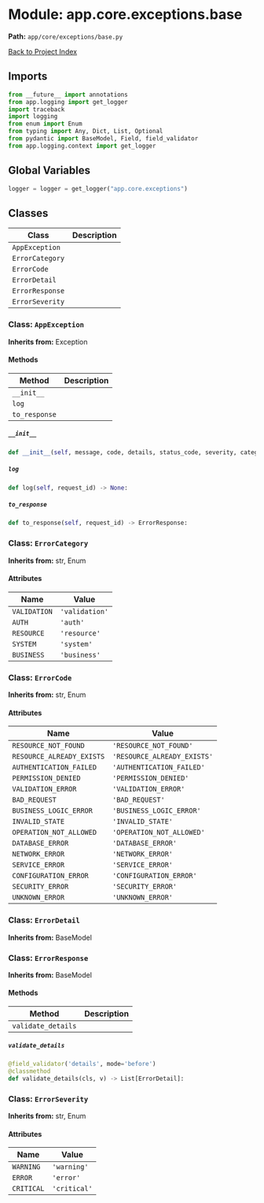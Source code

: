 # Module: app.core.exceptions.base

**Path:** `app/core/exceptions/base.py`

[Back to Project Index](../../../../index.md)

## Imports
```python
from __future__ import annotations
from app.logging import get_logger
import traceback
import logging
from enum import Enum
from typing import Any, Dict, List, Optional
from pydantic import BaseModel, Field, field_validator
from app.logging.context import get_logger
```

## Global Variables
```python
logger = logger = get_logger("app.core.exceptions")
```

## Classes

| Class | Description |
| --- | --- |
| `AppException` |  |
| `ErrorCategory` |  |
| `ErrorCode` |  |
| `ErrorDetail` |  |
| `ErrorResponse` |  |
| `ErrorSeverity` |  |

### Class: `AppException`
**Inherits from:** Exception

#### Methods

| Method | Description |
| --- | --- |
| `__init__` |  |
| `log` |  |
| `to_response` |  |

##### `__init__`
```python
def __init__(self, message, code, details, status_code, severity, category, original_exception) -> None:
```

##### `log`
```python
def log(self, request_id) -> None:
```

##### `to_response`
```python
def to_response(self, request_id) -> ErrorResponse:
```

### Class: `ErrorCategory`
**Inherits from:** str, Enum

#### Attributes

| Name | Value |
| --- | --- |
| `VALIDATION` | `'validation'` |
| `AUTH` | `'auth'` |
| `RESOURCE` | `'resource'` |
| `SYSTEM` | `'system'` |
| `BUSINESS` | `'business'` |

### Class: `ErrorCode`
**Inherits from:** str, Enum

#### Attributes

| Name | Value |
| --- | --- |
| `RESOURCE_NOT_FOUND` | `'RESOURCE_NOT_FOUND'` |
| `RESOURCE_ALREADY_EXISTS` | `'RESOURCE_ALREADY_EXISTS'` |
| `AUTHENTICATION_FAILED` | `'AUTHENTICATION_FAILED'` |
| `PERMISSION_DENIED` | `'PERMISSION_DENIED'` |
| `VALIDATION_ERROR` | `'VALIDATION_ERROR'` |
| `BAD_REQUEST` | `'BAD_REQUEST'` |
| `BUSINESS_LOGIC_ERROR` | `'BUSINESS_LOGIC_ERROR'` |
| `INVALID_STATE` | `'INVALID_STATE'` |
| `OPERATION_NOT_ALLOWED` | `'OPERATION_NOT_ALLOWED'` |
| `DATABASE_ERROR` | `'DATABASE_ERROR'` |
| `NETWORK_ERROR` | `'NETWORK_ERROR'` |
| `SERVICE_ERROR` | `'SERVICE_ERROR'` |
| `CONFIGURATION_ERROR` | `'CONFIGURATION_ERROR'` |
| `SECURITY_ERROR` | `'SECURITY_ERROR'` |
| `UNKNOWN_ERROR` | `'UNKNOWN_ERROR'` |

### Class: `ErrorDetail`
**Inherits from:** BaseModel

### Class: `ErrorResponse`
**Inherits from:** BaseModel

#### Methods

| Method | Description |
| --- | --- |
| `validate_details` |  |

##### `validate_details`
```python
@field_validator('details', mode='before')
@classmethod
def validate_details(cls, v) -> List[ErrorDetail]:
```

### Class: `ErrorSeverity`
**Inherits from:** str, Enum

#### Attributes

| Name | Value |
| --- | --- |
| `WARNING` | `'warning'` |
| `ERROR` | `'error'` |
| `CRITICAL` | `'critical'` |
